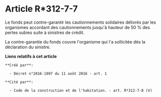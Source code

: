 # Article R*312-7-7

Le fonds peut contre-garantir les cautionnements solidaires délivrés par les organismes accordant des cautionnements jusqu'à
hauteur de 50 % des pertes subies suite à sinistres de crédit. 

La contre-garantie du fonds couvre l'organisme qui l'a sollicitée dès la déclaration du sinistre.

**Liens relatifs à cet article**

	**Créé par**:

	  - Décret n°2016-1097 du 11 août 2016 - art. 1

	**Cité par**:

	  - Code de la construction et de l'habitation. - art. R*312-7-8 (V)
